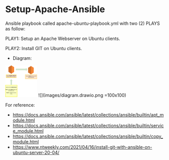# Setup-Apache-Ansible

Ansible playbook called apache-ubuntu-playbook.yml with two (2) PLAYS as follow:

PLAY1: Setup an Apache Webserver on Ubuntu clients.

PLAY2: Install GIT on Ubuntu clients.

- Diagram:

<img src="images/diagram.drawio.png" width="100" height="100">
![](images/diagram.drawio.png =100x100)

For reference:

- https://docs.ansible.com/ansible/latest/collections/ansible/builtin/apt_module.html 
- https://docs.ansible.com/ansible/latest/collections/ansible/builtin/service_module.html 
- https://docs.ansible.com/ansible/latest/collections/ansible/builtin/copy_module.html
- https://www.ntweekly.com/2021/04/16/install-git-with-ansible-on-ubuntu-server-20-04/



